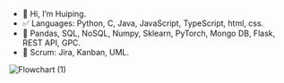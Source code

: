 

- 👋 Hi, I’m Huiping.
- ✅ Languages: Python, C, Java, JavaScript, TypeScript, html, css.
- 🎨 Pandas, SQL, NoSQL, Numpy, Sklearn, PyTorch, Mongo DB, Flask, REST API, GPC.
- 🚀 Scrum: Jira, Kanban, UML.


![Flowchart (1)](https://github.com/user-attachments/assets/8942c5de-ab69-4309-961f-40b07b9ee4e8)


<!---
Huiping27/Huiping27 is a ✨ special ✨ repository because its `README.md` (this file) appears on your GitHub profile.
You can click the Preview link to take a look at your changes.
--->
